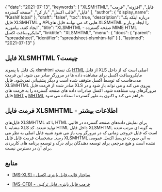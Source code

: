 {
  "date": "2021-07-13",
  "keywords": [
"XLSMHTML",
"فایل",
"افزونه",
"فرمت فایل",
"قالب اکسل",
"باز کن",
"صفحه گسترده"
],
  "author": {
    "display_name": "Kashif Iqbal"
},
  "draft": "false",
  "toc": true,
  "description": "درباره اینکه یک فایل XLSMHTML و APIهایی که می توانند فایل های XLSMHTML را ایجاد و باز و ایجاد کنند، بیاموزید",
  "title": "XLSMHTML - صفحه گسترده MIME HTML مایکروسافت اکسل",
  "linktitle": "XLSMHTML",
  "menu": {
    "docs": {
      "parent": "spreadsheet",
      "identifier": "spreadsheet-xlsmhtm-fal"
}
},
  "lastmod": "2021-07-13"
}

## فایل XLSMHTML چیست؟

یک فایل با پسوند xlsmhtml یک نسخه [HTML](/web/html/) از فایل XLS اصلی است که از داخل مایکروسافت اکسل برای مشاهده داده ها در مرورگر صادر می شود. این فرمت مدت‌هاست که توسط اکسل متوقف شده است و دیگر پشتیبانی نمی‌شود. فایل XLSMHTML صادر شده از فرمت فایل XLS پیروی می کند و می تواند باز شود و در مرورگرهای وب مشاهده شود. اکسل صادرات داده های صفحه گسترده را به فرمت های فایل [MHT](/web/mht/) و [MHTML](/web/mhtml/) فراهم می کند و اکنون به طور گسترده استفاده می شود.

## فرمت فایل XLSMHTML - اطلاعات بیشتر

فایل‌های XLSMHTML با کد HTML برای نمایش داده‌های صفحه گسترده در قالبی مشابه با XLS تولید شدند. کد HTML داخل فایل XLSMHTML به گونه ای مرتب شده است که فایل خروجی زمانی که در مرورگر وب باز می شود شبیه فایل اصلی به نظر می رسد. مشخصات فرمت فایل فایل XLSMHTML به این صورت توسط اکسل عمومی نشده است و هیچ مرجعی برای توسعه دهندگان برای درک و توسعه برنامه های کاربردی برای آن در دسترس نیست.

## منابع ##

* [[MS-XLS] - ساختار قالب فایل باینری اکسل](https://msdn.microsoft.com/en-us/library/cc313154(v#office.12).aspx)

* [[MS-CFB] - فرمت فایل باینری فایل ترکیبی](https://msdn.microsoft.com/en-us/library/dd942138.aspx)


